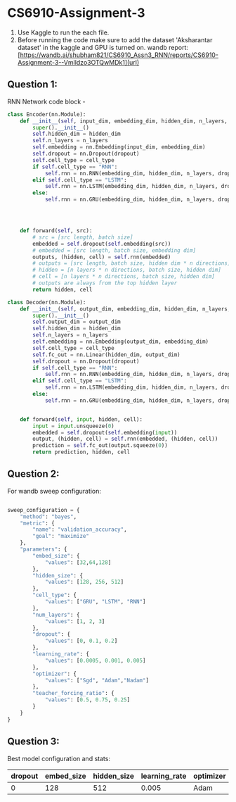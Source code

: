 # CS6910-Assignment-3

1. Use Kaggle to run the each file.
2. Before running the code make sure to add the dataset 'Aksharantar dataset' in the kaggle and GPU is turned on.
wandb report: [https://wandb.ai/shubham821/CS6910_Assn3_RNN/reports/CS6910-Assignment-3--Vmlldzo3OTQwMDk1](url)
## Question 1:
RNN Network code block - 
```py
class Encoder(nn.Module):
    def __init__(self, input_dim, embedding_dim, hidden_dim, n_layers, dropout, cell_type):
        super().__init__()
        self.hidden_dim = hidden_dim
        self.n_layers = n_layers
        self.embedding = nn.Embedding(input_dim, embedding_dim)
        self.dropout = nn.Dropout(dropout)
        self.cell_type = cell_type
        if self.cell_type == "RNN":
            self.rnn = nn.RNN(embedding_dim, hidden_dim, n_layers, dropout=dropout)
        elif self.cell_type == "LSTM":
            self.rnn = nn.LSTM(embedding_dim, hidden_dim, n_layers, dropout=dropout)
        else:
            self.rnn = nn.GRU(embedding_dim, hidden_dim, n_layers, dropout=dropout)




    def forward(self, src):
        # src = [src length, batch size]
        embedded = self.dropout(self.embedding(src))
        # embedded = [src length, batch size, embedding dim]
        outputs, (hidden, cell) = self.rnn(embedded)
        # outputs = [src length, batch size, hidden dim * n directions]
        # hidden = [n layers * n directions, batch size, hidden dim]
        # cell = [n layers * n directions, batch size, hidden dim]
        # outputs are always from the top hidden layer
        return hidden, cell

class Decoder(nn.Module):
    def __init__(self, output_dim, embedding_dim, hidden_dim, n_layers, dropout,cell_type):
        super().__init__()
        self.output_dim = output_dim
        self.hidden_dim = hidden_dim
        self.n_layers = n_layers
        self.embedding = nn.Embedding(output_dim, embedding_dim)
        self.cell_type = cell_type
        self.fc_out = nn.Linear(hidden_dim, output_dim)
        self.dropout = nn.Dropout(dropout)
        if self.cell_type == "RNN":
            self.rnn = nn.RNN(embedding_dim, hidden_dim, n_layers, dropout=dropout)
        elif self.cell_type == "LSTM":
            self.rnn = nn.LSTM(embedding_dim, hidden_dim, n_layers, dropout=dropout)
        else:
            self.rnn = nn.GRU(embedding_dim, hidden_dim, n_layers, dropout=dropout)


    def forward(self, input, hidden, cell):
        input = input.unsqueeze(0)
        embedded = self.dropout(self.embedding(input))
        output, (hidden, cell) = self.rnn(embedded, (hidden, cell))
        prediction = self.fc_out(output.squeeze(0))
        return prediction, hidden, cell
```


## Question 2:
For wandb sweep configuration:

```py

sweep_configuration = {
    "method": "bayes",
    "metric": {
        "name": "validation_accuracy",
        "goal": "maximize"
    },
    "parameters": {
        "embed_size": {
            "values": [32,64,128]
        },
        "hidden_size": {
            "values": [128, 256, 512]
        },
        "cell_type": {
            "values": ["GRU", "LSTM", "RNN"]
        },
        "num_layers": {
            "values": [1, 2, 3]
        },
        "dropout": {
            "values": [0, 0.1, 0.2]
        },
        "learning_rate": {
            "values": [0.0005, 0.001, 0.005]
        },
        "optimizer": {
            "values": ["Sgd", "Adam","Nadam"]
        },
        "teacher_forcing_ratio": {
            "values": [0.5, 0.75, 0.25]
        }
    }
}
```

## Question 3:
Best model configuration and stats:

| dropout | embed_size | hidden_size | learning_rate | optimizer | num_layers | val_accuracy  | test_accuracy |
|---------|------------|-------------|---------------|-----------|------------|-------|----------------------|
| 0       | 128        | 512         | 0.005          | Adam      | 3          | 0.3662      | 0.3386        |




